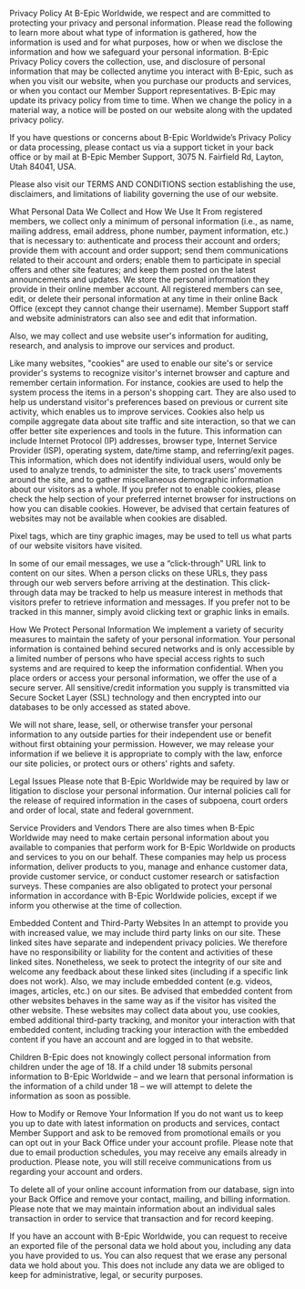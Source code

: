Privacy Policy
At B-Epic Worldwide, we respect and are committed to protecting your privacy and personal information. Please read the following to learn more about what type of information is gathered, how the information is used and for what purposes, how or when we disclose the information and how we safeguard your personal information. B-Epic Privacy Policy covers the collection, use, and disclosure of personal information that may be collected anytime you interact with B-Epic, such as when you visit our website, when you purchase our products and services, or when you contact our Member Support representatives. B-Epic may update its privacy policy from time to time. When we change the policy in a material way, a notice will be posted on our website along with the updated privacy policy.

If you have questions or concerns about B-Epic Worldwide’s Privacy Policy or data processing, please contact us via a support ticket in your back office or by mail at B-Epic Member Support, 3075 N. Fairfield Rd, Layton, Utah 84041, USA.

Please also visit our TERMS AND CONDITIONS section establishing the use, disclaimers, and limitations of liability governing the use of our website.

What Personal Data We Collect and How We Use It
From registered members, we collect only a minimum of personal information (i.e., as name, mailing address, email address, phone number, payment information, etc.) that is necessary to: authenticate and process their account and orders; provide them with account and order support; send them communications related to their account and orders; enable them to participate in special offers and other site features; and keep them posted on the latest announcements and updates. We store the personal information they provide in their online member account. All registered members can see, edit, or delete their personal information at any time in their online Back Office (except they cannot change their username). Member Support staff and website administrators can also see and edit that information.

Also, we may collect and use website user's information for auditing, research, and analysis to improve our services and product.

Like many websites, "cookies" are used to enable our site's or service provider's systems to recognize visitor's internet browser and capture and remember certain information. For instance, cookies are used to help the system process the items in a person's shopping cart. They are also used to help us understand visitor's preferences based on previous or current site activity, which enables us to improve services. Cookies also help us compile aggregate data about site traffic and site interaction, so that we can offer better site experiences and tools in the future. This information can include Internet Protocol (IP) addresses, browser type, Internet Service Provider (ISP), operating system, date/time stamp, and referring/exit pages. This information, which does not identify individual users, would only be used to analyze trends, to administer the site, to track users’ movements around the site, and to gather miscellaneous demographic information about our visitors as a whole. If you prefer not to enable cookies, please check the help section of your preferred internet browser for instructions on how you can disable cookies. However, be advised that certain features of websites may not be available when cookies are disabled.

Pixel tags, which are tiny graphic images, may be used to tell us what parts of our website visitors have visited.

In some of our email messages, we use a “click-through” URL link to content on our sites. When a person clicks on these URLs, they pass through our web servers before arriving at the destination. This click-through data may be tracked to help us measure interest in methods that visitors prefer to retrieve information and messages. If you prefer not to be tracked in this manner, simply avoid clicking text or graphic links in emails.

How We Protect Personal Information
We implement a variety of security measures to maintain the safety of your personal information. Your personal information is contained behind secured networks and is only accessible by a limited number of persons who have special access rights to such systems and are required to keep the information confidential. When you place orders or access your personal information, we offer the use of a secure server. All sensitive/credit information you supply is transmitted via Secure Socket Layer (SSL) technology and then encrypted into our databases to be only accessed as stated above.

We will not share, lease, sell, or otherwise transfer your personal information to any outside parties for their independent use or benefit without first obtaining your permission. However, we may release your information if we believe it is appropriate to comply with the law, enforce our site policies, or protect ours or others' rights and safety.

Legal Issues
Please note that B-Epic Worldwide may be required by law or litigation to disclose your personal information. Our internal policies call for the release of required information in the cases of subpoena, court orders and order of local, state and federal government.

Service Providers and Vendors
There are also times when B-Epic Worldwide may need to make certain personal information about you available to companies that perform work for B-Epic Worldwide on products and services to you on our behalf. These companies may help us process information, deliver products to you, manage and enhance customer data, provide customer service, or conduct customer research or satisfaction surveys. These companies are also obligated to protect your personal information in accordance with B-Epic Worldwide policies, except if we inform you otherwise at the time of collection.

Embedded Content and Third-Party Websites
In an attempt to provide you with increased value, we may include third party links on our site. These linked sites have separate and independent privacy policies. We therefore have no responsibility or liability for the content and activities of these linked sites. Nonetheless, we seek to protect the integrity of our site and welcome any feedback about these linked sites (including if a specific link does not work). Also, we may include embedded content (e.g. videos, images, articles, etc.) on our sites. Be advised that embedded content from other websites behaves in the same way as if the visitor has visited the other website. These websites may collect data about you, use cookies, embed additional third-party tracking, and monitor your interaction with that embedded content, including tracking your interaction with the embedded content if you have an account and are logged in to that website.

Children
B-Epic does not knowingly collect personal information from children under the age of 18. If a child under 18 submits personal information to B-Epic Worldwide – and we learn that personal information is the information of a child under 18 – we will attempt to delete the information as soon as possible.

How to Modify or Remove Your Information
If you do not want us to keep you up to date with latest information on products and services, contact Member Support and ask to be removed from promotional emails or you can opt out in your Back Office under your account profile. Please note that due to email production schedules, you may receive any emails already in production. Please note, you will still receive communications from us regarding your account and orders.

To delete all of your online account information from our database, sign into your Back Office and remove your contact, mailing, and billing information. Please note that we may maintain information about an individual sales transaction in order to service that transaction and for record keeping.

If you have an account with B-Epic Worldwide, you can request to receive an exported file of the personal data we hold about you, including any data you have provided to us. You can also request that we erase any personal data we hold about you. This does not include any data we are obliged to keep for administrative, legal, or security purposes.

